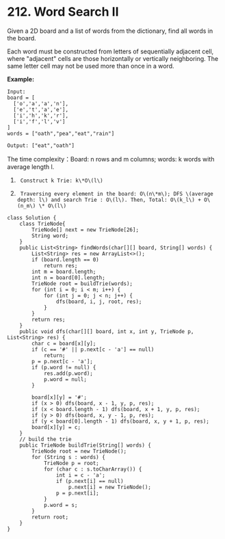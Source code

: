 # 212. Word Search II

Given a 2D board and a list of words from the dictionary, find all words in the board.

Each word must be constructed from letters of sequentially adjacent cell, where "adjacent" cells are those horizontally or vertically neighboring. The same letter cell may not be used more than once in a word.

**Example:**

```text
Input: 
board = [
  ['o','a','a','n'],
  ['e','t','a','e'],
  ['i','h','k','r'],
  ['i','f','l','v']
]
words = ["oath","pea","eat","rain"]

Output: ["eat","oath"]
```

The time complexity：Board: n rows and m columns; words: k words with average length l.

1.      Construct k Trie: k\*O\(l\)

2.      Traversing every element in the board: O\(n\*m\); DFS \(average depth: l\) and search Trie : O\(l\). Then, Total: O\(k_l\) + O\(n_m\) \* O\(l\)

```text
class Solution {
    class TrieNode{
        TrieNode[] next = new TrieNode[26];
        String word;
    }
    public List<String> findWords(char[][] board, String[] words) {
        List<String> res = new ArrayList<>();
        if (board.length == 0)
            return res;
        int m = board.length;
        int n = board[0].length;
        TrieNode root = buildTrie(words);
        for (int i = 0; i < m; i++) {
            for (int j = 0; j < n; j++) {
                dfs(board, i, j, root, res);
            }
        }
        return res;
    }
    public void dfs(char[][] board, int x, int y, TrieNode p, List<String> res) {
        char c = board[x][y];
        if (c == '#' || p.next[c - 'a'] == null)
            return;
        p = p.next[c - 'a'];
        if (p.word != null) {
            res.add(p.word);
            p.word = null;
        }
        
        board[x][y] = '#';
        if (x > 0) dfs(board, x - 1, y, p, res);
        if (x < board.length - 1) dfs(board, x + 1, y, p, res);
        if (y > 0) dfs(board, x, y - 1, p, res);
        if (y < board[0].length - 1) dfs(board, x, y + 1, p, res);
        board[x][y] = c;
    }
    // build the trie
    public TrieNode buildTrie(String[] words) {
        TrieNode root = new TrieNode();
        for (String s : words) {
            TrieNode p = root;
            for (char c : s.toCharArray()) {
                int i = c - 'a';
                if (p.next[i] == null) 
                    p.next[i] = new TrieNode();
                p = p.next[i];
            }
            p.word = s;
        }
        return root;
    }
}
```


